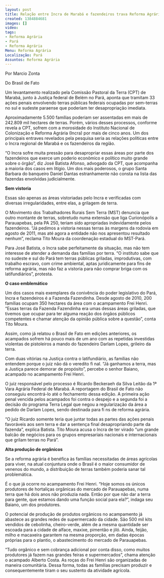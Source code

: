 ```yaml
---
layout: post
title: Relação entre Incra de Marabá e fazendeiros trava Reforma Agrária no PA
created: 1384884681
images: []
video: 
tags:
- Reforma Agrária
- Pará
- Reforma Agrária
Menu: Reforma Agrária
Localização: Pará
Assuntos: Reforma Agrária
---
```



Por Marcio Zonta

Do Brasil de Fato

Um levantamento realizado pela Comissão Pastoral da Terra (CPT) de Marabá, junto à Justiça federal de Belém no Pará, aponta que tramitam 33 ações penais envolvendo terras públicas federais ocupadas por sem-terras no sul e sudeste paraense que poderiam ter desapropriação imediata.


Aproximadamente 5.500 famílias poderiam ser assentadas em mais de 242.809 mil hectares de terras. Porém, vários desses processos, conforme revela a CPT, sofrem com a morosidade do Instituto Nacional de Colonização e Reforma Agrária (Incra) por mais de cinco anos. Um dos principais entraves revelados pela pesquisa seria as relações políticas entre o Incra regional de Marabá e os fazendeiros da região.


“O Incra sofre muita pressão para desapropriar essas áreas por parte dos fazendeiros que exerce um poderio econômico e político muito grande sobre o órgão”, diz José Batista Afonso, advogado da CPT, que acompanha a maioria dos casos em litígio. Um dos mais poderosos, o grupo Santa Barbara do banqueiro Daniel Dantas estranhamente não consta na lista das fazendas envolvidas judicialmente.


**Sem vistoria**


Essas são apenas as áreas vistoriadas pelo Incra e verificadas com diversas irregularidades, entre elas, a grilagem de terra.


O Movimento dos Trabalhadores Rurais Sem Terra (MST) denuncia que outro montante de terras, sobretudo numa extensão que liga Curionópolis a Parauapebas, pela PA 250, teriam sido apropriadas indevidamente pelos fazendeiros. “Já pedimos a vistoria nessas terras às margens da rodovia em agosto de 2011, mas até agora a entidade não nos apresentou resultado nenhum”, reclama Tito Moura da coordenação estadual do MST-Pará.


Para José Batista, o Incra sabe perfeitamente da situação, mas não tem interesse de atender a demanda das famílias por terra. “O instituto sabe que no sudeste e sul do Pará tem terras públicas griladas, improdutivas, com trabalho escravo, com crime ambiental, aptas juridicamente para fins de reforma agrária, mas não faz a vistoria para não comprar briga com os latifundiários”, protesta.


**O caso emblemático**


Um dos casos mais exemplares da conivência do poder legislativo do Pará, Incra e fazendeiros é a Fazenda Fazendinha. Desde agosto de 2010, 200 famílias ocupam 350 hectares da área com o acampamento Frei Henri. “Essas terras da Fazenda Fazendinha era umas dessas áreas griladas, que tivemos que ocupar para ter alguma reação dos órgãos públicos competentes e chamar atenção da opinião pública sobre a questão”, conta Tito Moura.


Assim, como já relatou o Brasil de Fato em edições anteriores, os acampados sofrem há pouco mais de um ano com as repetidas investidas violentas de pistoleiros a mando do fazendeiro Darlam Lopes, grileiro da terra.


Com duas vitórias na Justiça contra o latifundiário, as famílias não entendem porque o juiz não dá o veredito fi nal. “Já ganhamos a terra, mas a Justiça parece demorar de propósito”, percebe o senhor Baiano, acampado no acampamento Frei Henri.


O juiz responsável pelo processo é Ricardo Beckeraeh da Silva Leitão da 1ª Vara Agrária Federal de Marabá. A reportagem do Brasil de Fato não conseguiu encontrá-lo até o fechamento dessa edição. A primeira ação penal vencida pelos acampados foi contra o despejo e a segunda foi a decisão do programa Terra Legal que negou a regularização da área a pedido de Darlam Lopes, sendo destinada para fi ns de reforma agrária.


“O juiz Ricardo somente teria que juntar todas as partes das ações penais favoráveis aos sem terra e dar a sentença final desapropriando parte da fazenda”, explica Batista. Tito Moura acusa o Incra de ter virado “um grande balcão de negócios para os grupos empresariais nacionais e internacionais que grilam terras no Pará”.


**Alta produção de orgânicos**


Se a reforma agrária é benéfica às famílias necessitadas de áreas agrícolas para viver, na atual conjuntura onde o Brasil é o maior consumidor de venenos do mundo, a distribuição de terras também poderia sanar tal problemática.


É o que já ocorre no acampamento Frei Henri. “Hoje somos os únicos produtores de hortaliças orgânicas do mercado de Parauapebas, numa terra que há dois anos não produzia nada. Então por que não dar a terra para gente, que estamos dando uma função social para ela?”, indaga seu Baiano, um dos produtores.


O potencial de produção de produtos orgânicos no acampamento já abastece as grandes redes de supermercado da cidade. São 500 mil kits vendidos de cebolinha, cheiro-verde, além de a mesma quantidade ser escoada para a cidade de alface, maxixe, pimentão e jiló. Ainda, feijão, milho e macaxeira garantem na mesma proporção, em dadas épocas próprias para o plantio, o abastecimento do mercado de Parauapebas.


“Tudo orgânico e sem cobrança adicional por conta disso, como muitos produtores já fazem nas grandes feiras e supermercados”, chama atenção o acampado Alberto Costa. As roças do Frei Henri são organizadas de maneira comunitária. Dessa forma, todas as famílias precisam produzir e consequentemente tiram o seu sustento da atividade agrícola.
 
